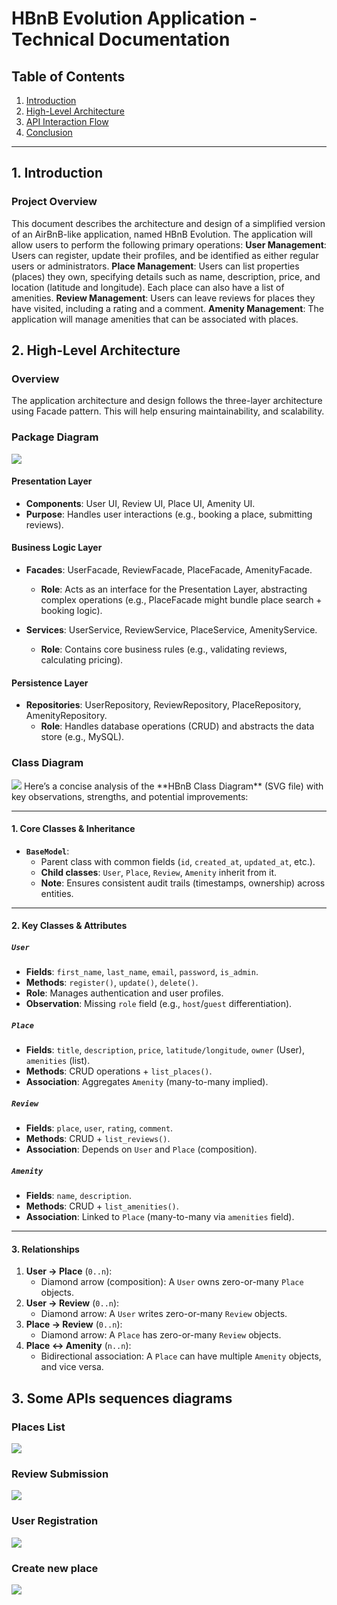 # HBnB Evolution Application - Technical Documentation

## Table of Contents
1. [Introduction](#introduction)
2. [High-Level Architecture](#high-level-architecture)
3. [API Interaction Flow](#api-interaction-flow)
4. [Conclusion](#conclusion)

---

## 1. Introduction

### Project Overview
This document describes the architecture and design of a simplified version of an AirBnB-like application, named HBnB Evolution. The application will allow users to perform the following primary operations:
    **User Management**: Users can register, update their profiles, and be identified as either regular users or administrators.
    **Place Management**: Users can list properties (places) they own, specifying details such as name, description, price, and location (latitude and longitude). Each place can also have a list of amenities.
    **Review Management**: Users can leave reviews for places they have visited, including a rating and a comment.
    **Amenity Management**: The application will manage amenities that can be associated with places.


## 2. High-Level Architecture

### Overview
The application architecture and design follows the three-layer architecture using Facade pattern. 
This will help ensuring maintainability, and scalability.

### Package Diagram
<img src="./Package Diagram.svg">

#### Presentation Layer
- **Components**: User UI, Review UI, Place UI, Amenity UI.
- **Purpose**: Handles user interactions (e.g., booking a place, submitting reviews).

#### Business Logic Layer
- **Facades**: UserFacade, ReviewFacade, PlaceFacade, AmenityFacade.
   - **Role**: Acts as an interface for the Presentation Layer, abstracting complex operations (e.g., PlaceFacade might bundle place search + booking logic).

- **Services**: UserService, ReviewService, PlaceService, AmenityService.
   - **Role**: Contains core business rules (e.g., validating reviews, calculating pricing).

#### Persistence Layer
- **Repositories**: UserRepository, ReviewRepository, PlaceRepository, AmenityRepository.
   - **Role**: Handles database operations (CRUD) and abstracts the data store (e.g., MySQL).

### Class Diagram
<img src="./class diagram.svg">
Here’s a concise analysis of the **HBnB Class Diagram** (SVG file) with key observations, strengths, and potential improvements:

---

#### **1. Core Classes & Inheritance**
- **`BaseModel`**:  
  - Parent class with common fields (`id`, `created_at`, `updated_at`, etc.).  
  - **Child classes**: `User`, `Place`, `Review`, `Amenity` inherit from it.  
  - **Note**: Ensures consistent audit trails (timestamps, ownership) across entities.

---

#### **2. Key Classes & Attributes**
##### **`User`**
- **Fields**: `first_name`, `last_name`, `email`, `password`, `is_admin`.  
- **Methods**: `register()`, `update()`, `delete()`.  
- **Role**: Manages authentication and user profiles.  
- **Observation**: Missing `role` field (e.g., `host`/`guest` differentiation).  

##### **`Place`**  
- **Fields**: `title`, `description`, `price`, `latitude/longitude`, `owner` (User), `amenities` (list).  
- **Methods**: CRUD operations + `list_places()`.  
- **Association**: Aggregates `Amenity` (many-to-many implied).  

##### **`Review`**  
- **Fields**: `place`, `user`, `rating`, `comment`.  
- **Methods**: CRUD + `list_reviews()`.  
- **Association**: Depends on `User` and `Place` (composition).  

##### **`Amenity`**  
- **Fields**: `name`, `description`.  
- **Methods**: CRUD + `list_amenities()`.  
- **Association**: Linked to `Place` (many-to-many via `amenities` field).  

---

#### **3. Relationships**
1. **User → Place** (`0..n`):  
   - Diamond arrow (composition): A `User` owns zero-or-many `Place` objects.  
2. **User → Review** (`0..n`):  
   - Diamond arrow: A `User` writes zero-or-many `Review` objects.  
3. **Place → Review** (`0..n`):  
   - Diamond arrow: A `Place` has zero-or-many `Review` objects.  
4. **Place ↔ Amenity** (`n..n`):  
   - Bidirectional association: A `Place` can have multiple `Amenity` objects, and vice versa.  

## 3. Some APIs sequences diagrams
### Places List
<img src="./places list.svg">

### Review Submission
<img src="./review submission.svg">

### User Registration
<img src="./user_register.svg">

### Create new place
<img src="./Place Creation sequence diagram.svg">





